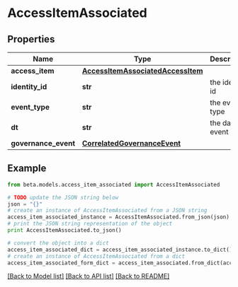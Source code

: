# AccessItemAssociated


## Properties
Name | Type | Description | Notes
------------ | ------------- | ------------- | -------------
**access_item** | [**AccessItemAssociatedAccessItem**](AccessItemAssociatedAccessItem.md) |  | [optional] 
**identity_id** | **str** | the identity id | [optional] 
**event_type** | **str** | the event type | [optional] 
**dt** | **str** | the date of event | [optional] 
**governance_event** | [**CorrelatedGovernanceEvent**](CorrelatedGovernanceEvent.md) |  | [optional] 

## Example

```python
from beta.models.access_item_associated import AccessItemAssociated

# TODO update the JSON string below
json = "{}"
# create an instance of AccessItemAssociated from a JSON string
access_item_associated_instance = AccessItemAssociated.from_json(json)
# print the JSON string representation of the object
print AccessItemAssociated.to_json()

# convert the object into a dict
access_item_associated_dict = access_item_associated_instance.to_dict()
# create an instance of AccessItemAssociated from a dict
access_item_associated_form_dict = access_item_associated.from_dict(access_item_associated_dict)
```
[[Back to Model list]](../README.md#documentation-for-models) [[Back to API list]](../README.md#documentation-for-api-endpoints) [[Back to README]](../README.md)


